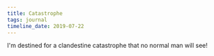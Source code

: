 ```yaml
---
title: Catastrophe
tags: journal
timeline_date: 2019-07-22
---
```


I'm destined for a clandestine catastrophe that no normal man will see!
